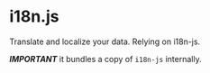 # i18n.js

Translate and localize your data.
Relying on i18n-js.

***IMPORTANT*** it bundles a copy of `i18n-js` internally.
